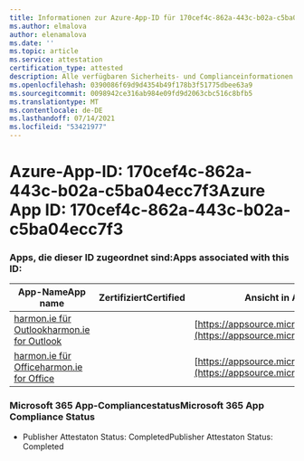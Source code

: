 ```yaml
---
title: Informationen zur Azure-App-ID für 170cef4c-862a-443c-b02a-c5ba04ecc7f3
ms.author: elmalova
author: elenamalova
ms.date: ''
ms.topic: article
ms.service: attestation
certification_type: attested
description: Alle verfügbaren Sicherheits- und Complianceinformationen für 170cef4c-862a-443c-b02a-c5ba04ecc7f3.
ms.openlocfilehash: 0390086f69d9d4354b49f178b3f51775dbee63a9
ms.sourcegitcommit: 0098942ce316ab984e09fd9d2063cbc516c8bfb5
ms.translationtype: MT
ms.contentlocale: de-DE
ms.lasthandoff: 07/14/2021
ms.locfileid: "53421977"
---
```

# <a name="azure-app-id-170cef4c-862a-443c-b02a-c5ba04ecc7f3"></a><span data-ttu-id="5e089-103">Azure-App-ID: 170cef4c-862a-443c-b02a-c5ba04ecc7f3</span><span class="sxs-lookup"><span data-stu-id="5e089-103">Azure App ID: 170cef4c-862a-443c-b02a-c5ba04ecc7f3</span></span>


### <a name="apps-associated-with-this-id"></a><span data-ttu-id="5e089-104">Apps, die dieser ID zugeordnet sind:</span><span class="sxs-lookup"><span data-stu-id="5e089-104">Apps associated with this ID:</span></span>
| <span data-ttu-id="5e089-105">**App-Name**</span><span class="sxs-lookup"><span data-stu-id="5e089-105">**App name**</span></span> | <span data-ttu-id="5e089-106">**Zertifiziert**</span><span class="sxs-lookup"><span data-stu-id="5e089-106">**Certified**</span></span> | <span data-ttu-id="5e089-107">**Ansicht in AppSource**</span><span class="sxs-lookup"><span data-stu-id="5e089-107">**View in AppSource**</span></span> |
|-|-|-|
| [<span data-ttu-id="5e089-108">harmon.ie für Outlook</span><span class="sxs-lookup"><span data-stu-id="5e089-108">harmon.ie for Outlook</span></span>](https://docs.microsoft.com/en-us/microsoft-365-app-certification/forward/WA103004101) |  | [https://appsource.microsoft.com/product/office/WA103004101](https://appsource.microsoft.com/product/office/WA103004101) |
| [<span data-ttu-id="5e089-109">harmon.ie für Office</span><span class="sxs-lookup"><span data-stu-id="5e089-109">harmon.ie for Office</span></span>](https://docs.microsoft.com/en-us/microsoft-365-app-certification/forward/WA104381050) |  | [https://appsource.microsoft.com/product/office/WA104381050](https://appsource.microsoft.com/product/office/WA104381050) |

### <a name="microsoft-365-app-compliance-status"></a><span data-ttu-id="5e089-110">Microsoft 365 App-Compliancestatus</span><span class="sxs-lookup"><span data-stu-id="5e089-110">Microsoft 365 App Compliance Status</span></span>
- <span data-ttu-id="5e089-111">Publisher Attestaton Status: Completed</span><span class="sxs-lookup"><span data-stu-id="5e089-111">Publisher Attestaton Status: Completed</span></span>
